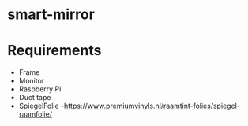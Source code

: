 # smart-mirror

# Requirements
  - Frame
  - Monitor
  - Raspberry Pi
  - Duct tape
  - SpiegelFolie
    -https://www.premiumvinyls.nl/raamtint-folies/spiegel-raamfolie/
